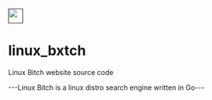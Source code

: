 <a href=""><img height="30" src="https://github.com/nickmancari/linux_bxtch/images/Logo2.png"></a>

# linux_bxtch
Linux Bitch website source code

---Linux Bitch is a linux distro search engine written in Go---

